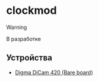 # clockmod

> [!WARNING]
> В разработке

## Устройства
 * [Digma DiCam 420 (Bare board)](https://github.com/codechara/clockmod_dicam420_bareboard)
